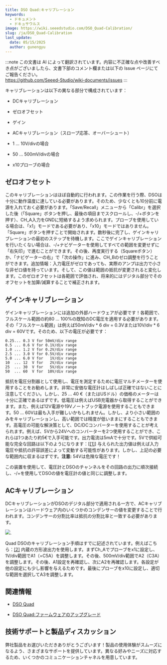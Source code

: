 ```yaml
---
title: DSO Quad:キャリブレーション
keywords:
  - ドキュメント
  - ドキュサウルス
image: https://wiki.seeedstudio.com/DSO_Quad-Calibration/
slug: /ja/DSO_Quad-Calibration
last_update:
  date: 05/15/2025
  author: gunengyu
---
```

:::note
この文書は AI によって翻訳されています。内容に不正確な点や改善すべき点がございましたら、文書下部のコメント欄または以下の Issue ページにてご報告ください。  
https://github.com/Seeed-Studio/wiki-documents/issues
:::

キャリブレーションは以下の異なる部分で構成されています：

* DCキャリブレーション

* ゼロオフセット

* ゲイン

* ACキャリブレーション（スロープ応答、オーバーシュート）

* 1 ... 10V/divの場合

* 50 ... 500mV/divの場合
* x10プローブの場合

## ゼロオフセット

このキャリブレーションはほぼ自動的に行われます。この作業を行う際、DSOは十分に動作温度に達している必要があります。そのため、少なくとも10分前に電源を入れておく必要があります。「Save/Recall」メニューから「Calibr」を選択した後（「Square」ボタンを押し、最後の項目までスクロールし、-/+ボタンを押す）、CH_A入力をGNDに短絡するよう求められます。プローブを使用している場合は、「x1」モードである必要があり、「x10」モードではありません。「Square」ボタンを押すことで開始されます。数秒後に完了し、ゲインキャリブレーションの最初のステップを待機します。ここでゲインキャリブレーションを行いたくない場合は、-/+ナビゲーターを使用してすべての範囲を変更せずに「右矢印」で進むことができます。その後、再度実行する（Squareボタン）か、「ナビゲーターの右」で「次の操作」に進み、CH_Bのゼロ調整を行うことができます。追加情報：入力電圧がゼロであっても、実際のアンプは出力で小さな非ゼロ値を持っています。そして、この値は範囲の抵抗が変更されると変化します。このゼロオフセットは各範囲で評価され、将来的にはデジタル部分でそのオフセットを加算/減算することで補正されます。

## ゲインキャリブレーション

ゲインキャリブレーションには追加の外部ハードウェアが必要です！各範囲で、フルスケール範囲の約80 ... 100%の既知のDC電圧を適用する必要があります。その「フルスケール範囲」は例えば50mV/div * 6 div = 0.3Vまたは10V/div * 6 div = 60Vです。そのため、以下の電圧が必要です：

```
0.25... 0.3 V for 50mV/div range
0.5 ... 0.6 V for 0.1V/div range
1.0 ... 1.2 V for 0.2V/div range
2.5 ... 3.0 V for 0.5V/div range
5.0 ... 6.0 V for   1V/div range
10  ... 12  V for   2V/div range
25  ... 30  V for   5V/div range
50  ... 60  V for  10V/div range
```

抵抗を電圧分割器として使用し、電圧を測定するために電圧マルチメーターを使用することをお勧めします。非常に安価な電圧計はしばしば正確ではないことに注意してください。しかし、25 ... 40 €（またはUSドル）の価格のメーターは十分に正確であるはずです。低電圧は例えばUSB充電器から取得することができます。また、例えば12V電源や19Vノートブック電源を使用することもできます。50 ... 60Vは最も入手が難しいかもしれません。しかし、より小さい範囲のみをキャリブレーションし、高い範囲では精度が低いままにすることもできます。高電圧の可能な解決策として、DC/DCコンバーターを使用することが考えられます。例えば、5Vから24Vへのコンバーターを2つ使用することができ、これらは1つあたり約5€で入手可能です。出力電流は5mAで十分です。5Vで供給可能な完全な回路は以下のようになります：[[[1]](https://files.seeedstudio.com/wiki/DSO_Quad-Calibration/res/GainCalibrationCircuit.PNG)] 与えられた出力値は例えば入力電圧や抵抗の許容誤差によって変動する可能性があります。しかし、上記の必要な範囲内に収まるはずです。**注意:** 54Vは危険な電圧です！

この装置を使用して、電圧計とDSOのチャンネルをその回路の出力に順次接続し、-/+を使用してDSOの値を電圧計の値と同じに調整します。

## ACキャリブレーション

DCキャリブレーションがDSOのデジタル部分で適用される一方で、ACキャリブレーションはハードウェア内のいくつかのコンデンサーの値を変更することで行われます。コンデンサーの分割比率は抵抗の分割比率と一致する必要があります。

![](https://files.seeedstudio.com/wiki/DSO_Quad-Calibration/img/DSO203_AC-Cal_Circuit_Diagr.PNG).

Quad DSOのキャリブレーション手順はすでに記述されています。例えばこちら：[[2]](http://neophob.com/2012/03/dso-quad-for-dummies/) 内蔵の方形波出力を使用します。まずCh_Aでプローブをx1に設定し、1V/div範囲でA1（=C5A）を調整します。その後、500mV/div範囲でA2（C3A）を調整します。その後、A1設定を再確認し、次にA2を再確認します。各設定が他の設定にも少し影響を与えるためです。最後にプローブをx10に設定し、適切な範囲を選択してA3を調整します。

## 関連情報

* [DSO Quad](/DSO_Quad "DSO Quad")

* [DSO Quad:ファームウェアのアップグレード](/DSO_Quad-Building_Firmware "DSO Quad:ファームウェアのアップグレード")

## 技術サポートと製品ディスカッション

弊社製品をお選びいただきありがとうございます！製品の使用体験がスムーズになるよう、さまざまなサポートを提供しています。異なる好みやニーズに対応するため、いくつかのコミュニケーションチャネルを用意しています。

<div class="button_tech_support_container">
<a href="https://forum.seeedstudio.com/" class="button_forum"></a> 
<a href="https://www.seeedstudio.com/contacts" class="button_email"></a>
</div>

<div class="button_tech_support_container">
<a href="https://discord.gg/eWkprNDMU7" class="button_discord"></a> 
<a href="https://github.com/Seeed-Studio/wiki-documents/discussions/69" class="button_discussion"></a>
</div>
